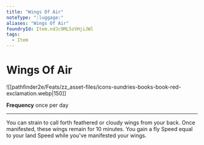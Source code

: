 ```yaml
---
title: "Wings Of Air"
noteType: ":luggage:"
aliases: "Wings Of Air"
foundryId: Item.ndJc9ML5zVHjiJWl
tags:
  - Item
---
```


# Wings Of Air
![[pathfinder2e/Feats/zz_asset-files/icons-sundries-books-book-red-exclamation.webp|150]]

**Frequency** once per day

* * *

You can strain to call forth feathered or cloudy wings from your back. Once manifested, these wings remain for 10 minutes. You gain a fly Speed equal to your land Speed while you've manifested your wings.
